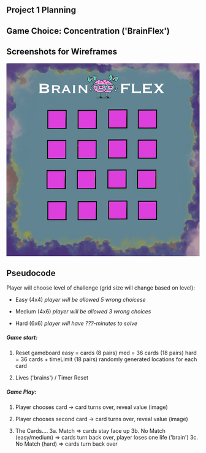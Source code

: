 ## Project 1 Planning




## Game Choice: Concentration ('BrainFlex')




## Screenshots for Wireframes

<img src="/imgs/brain_flex_4x4.png">





## Pseudocode

Player will choose level of challenge (grid size will change based on level):
* Easy (4x4)
<i>player will be allowed 5 wrong choicese</i>

* Medium (4x6)
<i>player will be allowed 3 wrong choices</i>

* Hard (6x6)
<i>player will have ???-minutes to solve</i>



##### Game start: 
1. Reset gameboard 
easy =  cards (8 pairs)
med = 36 cards (18 pairs) 
hard = 36 cards + timeLimit (18 pairs) 
randomly generated locations for each card
<p>

2. Lives ('brains') / Timer Reset

##### Game Play:

1. Player chooses card -> card turns over, reveal value (image)
2. Player chooses second card -> card turns over, reveal value (image)

3. The Cards....
3a. Match => cards stay face up
3b. No Match (easy/medium) => cards turn back over, player loses one life ('brain')
3c. No Match (hard) => cards turn back over







